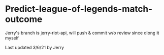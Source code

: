 # Predict-league-of-legends-match-outcome

Jerry's branch is jerry-riot-api, will push & commit w/o review since diong it myself

Last updated 3/6/21 by Jerry
